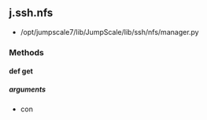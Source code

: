 <!-- toc -->
## j.ssh.nfs

- /opt/jumpscale7/lib/JumpScale/lib/ssh/nfs/manager.py

### Methods

#### def get 

##### arguments

- con

